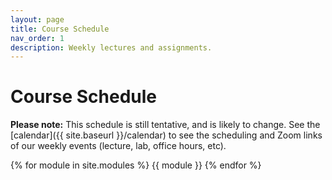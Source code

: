 ```yaml
---
layout: page
title: Course Schedule
nav_order: 1
description: Weekly lectures and assignments.
---
```


# Course Schedule

**Please note:** This schedule is still tentative, and is likely to change. See the [calendar]({{ site.baseurl }}/calendar) to see the scheduling and Zoom links of our weekly events (lecture, lab, office hours, etc).


{% for module in site.modules %}
{{ module }}
{% endfor %}
